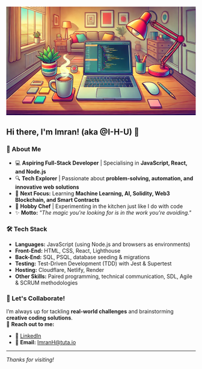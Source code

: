 
![Laptop and Coffee pic](laptopcoffee.webp)

## Hi there, I'm Imran! (aka @I-H-U) 👋  

### 🚀 About Me  
- 💻 **Aspiring Full-Stack Developer** | Specialising in **JavaScript, React, and Node.js**  
- 🔍 **Tech Explorer** | Passionate about **problem-solving, automation, and innovative web solutions**  
- 🎯 **Next Focus:** Learning **Machine Learning, AI, Solidity, Web3 Blockchain, and Smart Contracts**  
- 🍳 **Hobby Chef** | Experimenting in the kitchen just like I do with code  
- ✨ **Motto:** *"The magic you're looking for is in the work you're avoiding."*
  
### 🛠 Tech Stack  
- **Languages:** JavaScript (using Node.js and browsers as environments)  
- **Front-End:** HTML, CSS, React, Lighthouse  
- **Back-End:** SQL, PSQL, database seeding & migrations  
- **Testing:** Test-Driven Development (TDD) with Jest & Supertest  
- **Hosting:** Cloudflare, Netlify, Render  
- **Other Skills:** Paired programming, technical communication, SDL, Agile & SCRUM methodologies  

### 🤝 Let's Collaborate!  
I’m always up for tackling **real-world challenges** and brainstorming **creative coding solutions**.  
📩 **Reach out to me:**  
- 🔗 [LinkedIn](https://www.linkedin.com/in/imranh99)  
- 📧 **Email:** [ImranH@tuta.io](mailto:imranh@tuta.io)

---
*Thanks for visiting!*


<!---
I-H-U/I-H-U is a ✨ special ✨ repository because its `README.md` (this file) appears on your GitHub profile.
You can click the Preview link to take a look at your changes.
--->
